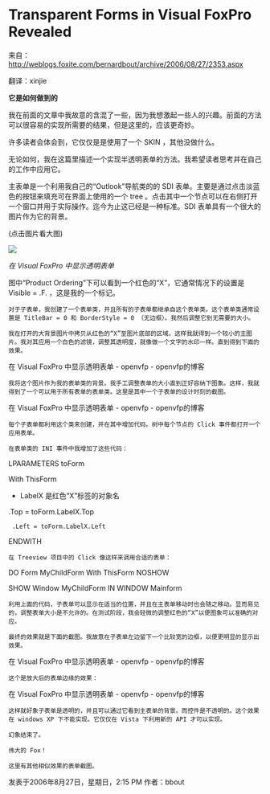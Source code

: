 # Transparent Forms in Visual FoxPro Revealed

来自：http://weblogs.foxite.com/bernardbout/archive/2006/08/27/2353.aspx

翻译：xinjie

**它是如何做到的**

我在前面的文章中我故意的含混了一些，因为我想激起一些人的兴趣。前面的方法可以很容易的实现所需要的结果，但是这里的，应该更奇妙。

许多读者会体会到，它仅仅是是使用了一个 SKIN ，其他没做什么。

无论如何，我在这篇里描述一个实现半透明表单的方法。我希望读者思考并在自己的工作中应用它。

主表单是一个利用我自己的“Outlook”导航类的的 SDI 表单。主要是通过点击淡蓝色的按钮来填充可在界面上使用的一个 tree 。点击其中一个节点可以在右侧打开一个窗口并用于实际操作。迄今为止这已经是一种标准。SDI 表单具有一个很大的图片作为它的背景。

(点击图片看大图)

<img src="../../Picture/form4.png">

_在 Visual FoxPro 中显示透明表单_

图中“Product Ordering”下可以看到一个红色的“X”，它通常情况下的设置是 Visible = .F. ，这是我的一个标记。

    对于子表单，我创建了一个表单类，并且所有的子表单都继承自这个表单类。这个表单类通常设置是 TitleBar = 0 和 BorderStyle = 0 （无边框）。我然后调整它到无需要的大小。

    我在打开的大背景图片中拷贝从红色的“X”至图片底部的区域。这样我就得到一个较小的主图片。我对其应用一个白色的滤镜，调整其透明度，就像做一个文字的水印一样。直到得到下面的效果。

在 Visual FoxPro 中显示透明表单 - openvfp - openvfp的博客

    我将这个图片作为我的表单类的背景。我手工调整表单的大小直到正好容纳下图象。这样，我就得到了一个可以用于所有表单的表单类。这里是其中一个子表单的设计时刻的截图。

在 Visual FoxPro 中显示透明表单 - openvfp - openvfp的博客

    每个子表单都利用这个类来创建，并在其中增加代码。树中每个节点的 Click 事件都打开一个应用表单。

    在表单类的 INI 事件中我增加了这些代码：

LPARAMETERS toForm

With ThisForm

* LabelX 是红色“X”标签的对象名

.Top = toForm.LabelX.Top

     .Left = toForm.LabelX.Left

ENDWITH

    在 Treeview 项目中的 Click 像这样来调用合适的表单：

DO Form MyChildForm With ThisForm NOSHOW

SHOW Window MyChildForm IN WINDOW Mainform

    利用上面的代码，子表单可以显示在适当的位置，并且在主表单移动时也会随之移动。显而易见的，调整表单大小是不允许的。在测试阶段，我会轻微的调整红色的“X”以便图象可以准确的对应。

    最终的效果就是下面的截图。我故意在子表单左边留下一个比较宽的边框，以便更明显的显示出效果。

在 Visual FoxPro 中显示透明表单 - openvfp - openvfp的博客

    这个是放大后的表单边缘的效果：

在 Visual FoxPro 中显示透明表单 - openvfp - openvfp的博客

    这样就好象子表单是透明的，并且可以通过它看到主表单的背景。而控件是不透明的。这个效果在 windows XP 下不能实现。它仅仅在 Vista 下利用新的 API 才可以实现。

    幻象结束了。

    伟大的 Fox！

    这里有其他相似效果的表单截图。

发表于2006年8月27日，星期日，2:15 PM
作者：bbout
